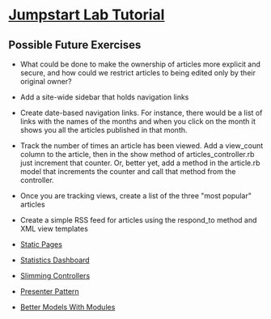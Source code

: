 # [Jumpstart Lab Tutorial](http://tutorials.jumpstartlab.com/projects/blogger.html)

## Possible Future Exercises

* What could be done to make the ownership of articles more explicit and secure,
  and how could we restrict articles to being edited only by their original
owner?

* Add a site-wide sidebar that holds navigation links

* Create date-based navigation links. For instance, there would be a list of links
with the names of the months and when you click on the month it shows you all
the articles published in that month.

* Track the number of times an article has been viewed. Add a view_count column to
the article, then in the show method of articles_controller.rb just increment
that counter. Or, better yet, add a method in the article.rb model that
increments the counter and call that method from the controller.

* Once you are tracking views, create a list of the three "most popular" articles

* Create a simple RSS feed for articles using the respond_to method and XML view
templates

* [Static
  Pages](http://tutorials.jumpstartlab.com/topics/blogger/static_pages.html)

* [Statistics
  Dashboard](http://tutorials.jumpstartlab.com/topics/blogger/stats_dashboard.html)

* [Slimming
  Controllers](http://tutorials.jumpstartlab.com/topics/controllers/slimming_controllers.html)

* [Presenter Pattern](http://tutorials.jumpstartlab.com/topics/decorators.html)

* [Better Models With
  Modules](http://tutorials.jumpstartlab.com/topics/models/modules.html)
